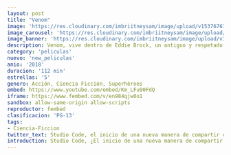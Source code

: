 ```yaml
---
layout: post
title: "Venom"
image: 'https://res.cloudinary.com/imbriitneysam/image/upload/v1537676714/venom1-min.jpg'
image_carousel: 'https://res.cloudinary.com/imbriitneysam/image/upload/v1537676712/venom2-min.jpg'
image_banner: 'https://res.cloudinary.com/imbriitneysam/image/upload/v1537676714/venom3-min.jpg'
description: Venom, vive dentro de Eddie Brock, un antiguo y respetado periodista que, tras perderlo todo a nivel profesional, e incitado por su odio hacia Spider-Man decidió dejar que el simbionte se introdujese en él.
category: 'peliculas'
nuevo: 'new_peliculas'
anio: '2018'
duracion: '112 min'
estrellas: '5'
genero: Acción, Ciencia Ficción, Superhéroes
embed: https://www.youtube.com/embed/Km_LFu90FdQ
iframe: https://www.fembed.com/v/en984qjw0o1
sandbox: allow-same-origin allow-scripts
reproductor: fembed
clasificacion: 'PG-13'
tags:
- Ciencia-Ficcion
twitter_text: Studio Code, el inicio de una nueva manera de compartir conocimientos informáticos.
introduction: Studio Code, ¿El inicio de una nueva manera de compartir conocimientos informáticos?, hay que intentarlo.
---
```












